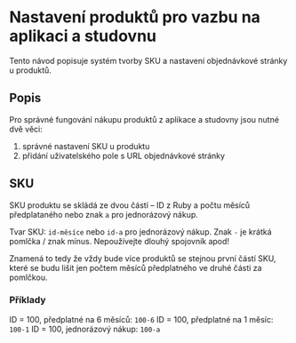 # Nastavení produktů pro vazbu na aplikaci a studovnu

Tento návod popisuje systém tvorby SKU a nastavení objednávkové stránky u produktů.

## Popis

Pro správné fungování nákupu produktů z aplikace a studovny jsou nutné dvě věci:

1. správné nastavení SKU u produktu
2. přidání uživatelského pole s URL objednávkové stránky

## SKU

SKU produktu se skládá ze dvou částí – ID z Ruby a počtu měsíců předplataného nebo znak `a` pro jednorázový nákup.

Tvar SKU: `id-měsíce` nebo `id-a` pro jednorázový nákup. Znak `-` je krátká pomlčka / znak mínus. Nepoužívejte dlouhý spojovník apod!

Znamená to tedy že vždy bude více produktů se stejnou první částí SKU, které se budu lišit jen počtem měsíců předplatného ve druhé části za pomlčkou.

### Příklady

ID = 100, předplatné na 6 měsíců: `100-6`
ID = 100, předplatné na 1 měsíc: `100-1`
ID = 100, jednorázový nákup: `100-a`
